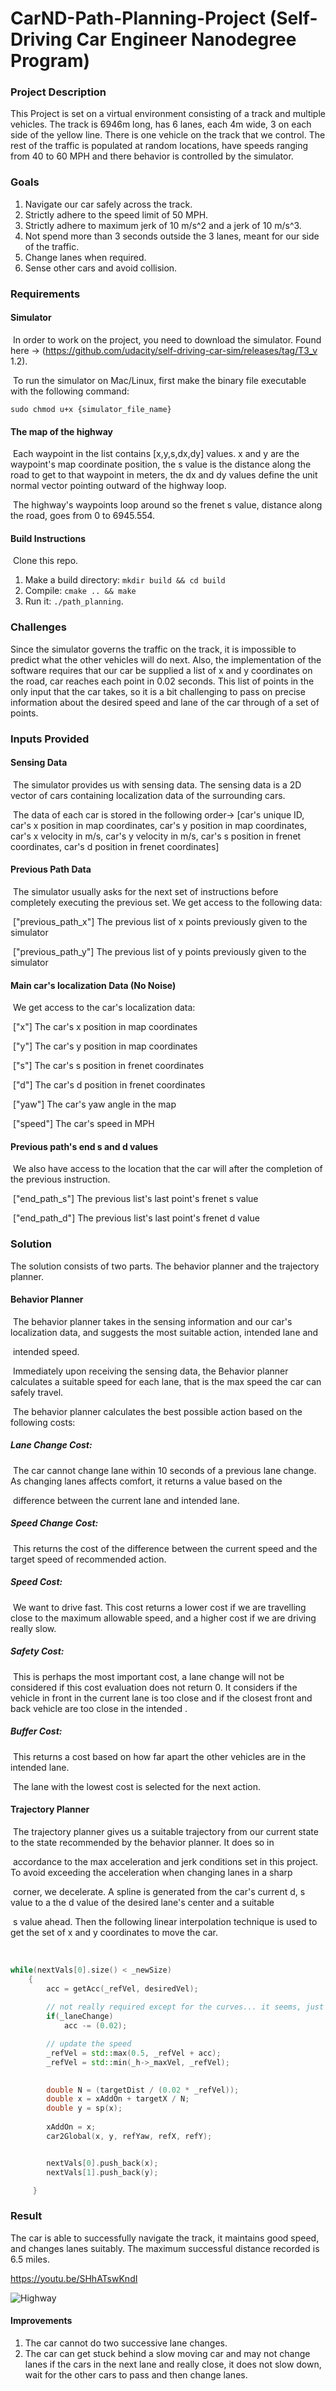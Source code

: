 # CarND-Path-Planning-Project (Self-Driving Car Engineer Nanodegree Program)
### Project Description

This Project is set on a virtual environment consisting of a track and multiple vehicles. The track is 6946m long, has 6 lanes, each 4m wide, 3 on each side of the yellow line. There is one vehicle on the track that we control. The rest of the traffic is populated at random locations, have speeds ranging from 40 to 60 MPH and there behavior is controlled by the simulator. 

### Goals

1.  Navigate our car safely across the track.
2. Strictly adhere to the speed limit of 50 MPH.
3. Strictly adhere to maximum jerk of 10 m/s^2 and a jerk of 10 m/s^3.
4. Not spend more than 3 seconds outside the 3 lanes, meant for our side of the traffic.
5. Change lanes when required.
6. Sense other cars and avoid collision.

### Requirements

#### 	Simulator

​	In order to work on the project, you need to download the simulator. Found here -> (https://github.com/udacity/self-driving-car-sim/releases/tag/T3_v	1.2).  

​	To run the simulator on Mac/Linux, first make the binary file executable with the following command:

```shell
sudo chmod u+x {simulator_file_name}
```

#### 	The map of the highway 

​	Each waypoint in the list contains  [x,y,s,dx,dy] values. x and y are the waypoint's map coordinate position, the s value is the distance along the road to 	get to that waypoint in meters, the dx and dy values define the unit normal vector pointing outward of the highway loop.

​	The highway's waypoints loop around so the frenet s value, distance along the road, goes from 0 to 6945.554.

#### 	Build Instructions

​	Clone this repo.

1. Make a build directory: `mkdir build && cd build`
2. Compile: `cmake .. && make`
3. Run it: `./path_planning`.

### Challenges

Since the simulator governs the traffic on the track, it is impossible to predict what the other vehicles will do next. Also, the implementation of the software requires that our car be supplied a list of x and y coordinates on the road, car reaches each point in 0.02 seconds. This list of points in the only input that the car takes, so it is a bit challenging to pass on precise information about the desired speed and lane of the car through of a set of points.  

### Inputs Provided

#### 	Sensing Data

​	The simulator provides us with sensing data. The sensing data is a 2D vector of cars containing localization data of the surrounding cars.

​	The data of each car is stored in the following order->  [car's unique ID, car's x position in map coordinates, car's y position in map coordinates, car's x 	velocity in m/s, car's y velocity in m/s, car's s position in frenet coordinates, car's d position in frenet coordinates]

#### 	Previous Path Data

​	The simulator usually asks for the next set of instructions before completely executing the previous set. We get access to the following data:

​	["previous_path_x"] The previous list of x points previously given to the simulator

​	["previous_path_y"] The previous list of y points previously given to the simulator

#### 	Main car's localization Data (No Noise)

​	We get access to the car's localization data:

​	["x"] The car's x position in map coordinates

​	["y"] The car's y position in map coordinates

​	["s"] The car's s position in frenet coordinates

​	["d"] The car's d position in frenet coordinates

​	["yaw"] The car's yaw angle in the map

​	["speed"] The car's speed in MPH

#### 	Previous path's end s and d values 

​	We also have access to the location that the car will after the completion of the previous instruction.

​	["end_path_s"] The previous list's last point's frenet s value

​	["end_path_d"] The previous list's last point's frenet d value

### Solution

The solution consists of two parts. The behavior planner and the trajectory planner.

#### 	Behavior Planner

​	The behavior planner takes in the sensing information and our car's localization data, and suggests the most suitable action, intended lane and 	                                                                     

​	intended speed.

​	Immediately upon receiving the sensing data, the Behavior planner calculates a suitable speed for each lane, that is the max speed the car can safely 	travel.

​	The behavior planner calculates the best possible action based on the following costs:

##### 			 Lane Change Cost:

​			The car cannot change lane within 10 seconds of a previous lane change. As changing lanes affects comfort, it returns a value based on the		

​			difference between the current lane and intended lane.

##### 			Speed Change Cost:

​			This returns the cost of the difference between the current speed and the target speed of recommended action.

##### 			Speed Cost:

​			We want to drive fast. This cost returns a lower cost if we are travelling close to the maximum allowable speed, and a higher cost if we are driving 			really slow.

##### 			Safety Cost:

​			This is perhaps the most important cost, a lane change will not be considered if this cost evaluation does not return 0. It considers if the vehicle in 			front in the current lane is too close and if the closest front and back vehicle are too close in the intended . 

##### 			Buffer Cost:

​			This returns a cost based on how far apart the other vehicles are in the intended lane.

​	The lane with the lowest cost is selected for the next action.

#### 	Trajectory Planner

​	The trajectory planner gives us a suitable trajectory from our current state to the state recommended by the behavior planner. It does so in 

​	accordance to the max acceleration and jerk conditions set in this project. To avoid exceeding the acceleration when changing lanes in a sharp

​	corner, we decelerate. A spline is generated from the car's current d, s value to a the d value of the desired lane's center and a suitable

​	s value ahead. Then the following linear interpolation technique is used to get the set of x and y coordinates to move the car.

​	

```c++
while(nextVals[0].size() < _newSize)
    {
        acc = getAcc(_refVel, desiredVel);
        
        // not really required except for the curves... it seems, just make max 0.7 ...
        if(_laneChange)
            acc -= (0.02);

        // update the speed
        _refVel = std::max(0.5, _refVel + acc);
        _refVel = std::min(_h->_maxVel, _refVel);

       
        double N = (targetDist / (0.02 * _refVel));
        double x = xAddOn + targetX / N;
        double y = sp(x);
        
        xAddOn = x;
        car2Global(x, y, refYaw, refX, refY);


        nextVals[0].push_back(x);
        nextVals[1].push_back(y);

     }
```



### Result

The car is able to successfully navigate the track, it maintains good speed, and changes lanes suitably. The maximum successful distance recorded is 6.5 miles. 

https://youtu.be/SHhATswKndI

![Highway](Highway.gif)

#### Improvements

1.  The car cannot do two successive lane changes.
2. The car can get stuck behind a slow moving car and may not change lanes if the cars in the next lane and really close, it does not slow down, wait for the other cars to pass and then change lanes.



